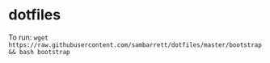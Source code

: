 # dotfiles
To run: `wget https://raw.githubusercontent.com/sambarrett/dotfiles/master/bootstrap && bash bootstrap`
